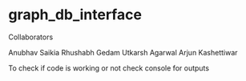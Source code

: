 # graph_db_interface

Collaborators

Anubhav Saikia
Rhushabh Gedam
Utkarsh Agarwal
Arjun Kashettiwar

To check if code is working or not check console for outputs
